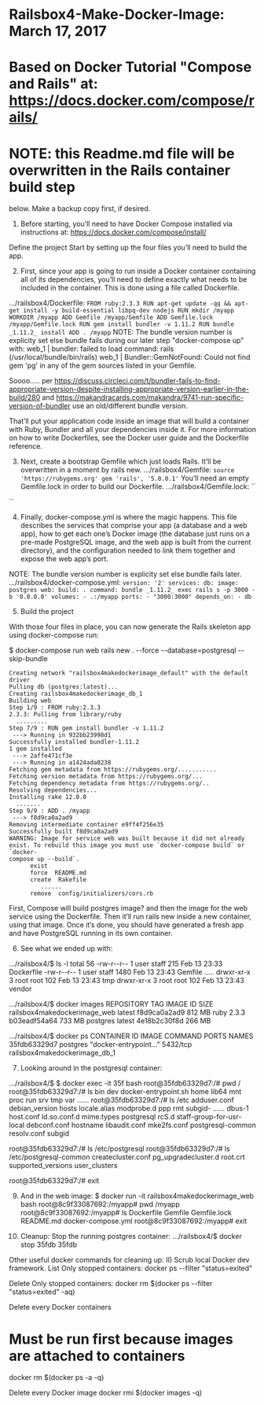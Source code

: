 # Railsbox4-Make-Docker-Image: March 17, 2017

# Based on Docker Tutorial "Compose and Rails" at: https://docs.docker.com/compose/rails/

# NOTE: this Readme.md file will be overwritten in the Rails container build step
below. Make a backup copy first, if desired.

1) Before starting, you’ll need to have Docker Compose installed via instructions
at: https://docs.docker.com/compose/install/

Define the project
Start by setting up the four files you’ll need to build the app.

2) First, since your app is going to run inside a Docker container containing
all of its dependencies, you’ll need to define exactly what needs to be included
in the container. This is done using a file called Dockerfile.

.../railsbox4/Dockerfile:
``
    FROM ruby:2.3.3
    RUN apt-get update -qq && apt-get install -y build-essential libpq-dev nodejs
    RUN mkdir /myapp
    WORKDIR /myapp
    ADD Gemfile /myapp/Gemfile
    ADD Gemfile.lock /myapp/Gemfile.lock
    RUN gem install bundler -v 1.11.2
    RUN bundle _1.11.2_ install
    ADD . /myapp
``
NOTE: The bundle version number is explicity set else bundle fails during our
later step "docker-compose up" with:
  web_1  | bundler: failed to load command: rails (/usr/local/bundle/bin/rails)
  web_1  | Bundler::GemNotFound: Could not find gem 'pg' in any of the gem sources listed in your Gemfile.

Soooo..... per https://discuss.circleci.com/t/bundler-fails-to-find-appropriate-version-despite-installing-appropriate-version-earlier-in-the-build/280
and
https://makandracards.com/makandra/9741-run-specific-version-of-bundler
use an old/different bundle version.

That’ll put your application code inside an image that will build a container
with Ruby, Bundler and all your dependencies inside it. For more information on
how to write Dockerfiles, see the Docker user guide and the Dockerfile reference.

3) Next, create a bootstrap Gemfile which just loads Rails. It’ll be overwritten
in a moment by rails new.
.../railsbox4/Gemfile:
``
    source 'https://rubygems.org'
    gem 'rails', '5.0.0.1'
``
You’ll need an empty Gemfile.lock in order to build our Dockerfile.
.../railsbox4/Gemfile.lock:
``

``

4) Finally, docker-compose.yml is where the magic happens. This file describes
the services that comprise your app (a database and a web app), how to get each
one’s Docker image (the database just runs on a pre-made PostgreSQL image, and
the web app is built from the current directory), and the configuration needed
to link them together and expose the web app’s port.

NOTE: The bundle version number is explicity set else bundle fails later.
.../railsbox4/docker-compose.yml:
``
    version: '2'
    services:
      db:
        image: postgres
      web:
        build: .
        command: bundle _1.11.2_ exec rails s -p 3000 -b '0.0.0.0'
        volumes:
          - .:/myapp
        ports:
          - "3000:3000"
        depends_on:
          - db
``

5) Build the project

With those four files in place, you can now generate the Rails skeleton app
using docker-compose run:

  $ docker-compose run web rails new . --force --database=postgresql --skip-bundle

    Creating network "railsbox4makedockerimage_default" with the default driver
    Pulling db (postgres:latest)...
    Creating railsbox4makedockerimage_db_1
    Building web
    Step 1/9 : FROM ruby:2.3.3
    2.3.3: Pulling from library/ruby
      .........
    Step 7/9 : RUN gem install bundler -v 1.11.2
     ---> Running in 932bb23998d1
    Successfully installed bundler-1.11.2
    1 gem installed
     ---> 2affe471cf3e
     ---> Running in a1424ada0238
    Fetching gem metadata from https://rubygems.org/...........
    Fetching version metadata from https://rubygems.org/...
    Fetching dependency metadata from https://rubygems.org/..
    Resolving dependencies...
    Installing rake 12.0.0
      .......
    Step 9/9 : ADD . /myapp
     ---> f8d9ca0a2ad9
    Removing intermediate container e9ff4f256e35
    Successfully built f8d9ca0a2ad9
    WARNING: Image for service web was built because it did not already exist. To rebuild this image you must use `docker-compose build` or `docker-
    compose up --build`.
          exist
          force  README.md
          create  Rakefile
             ......
          remove  config/initializers/cors.rb

First, Compose will build postgres image? and then the image for the web service
using the Dockerfile. Then it’ll run rails new inside a new container, using
that image. Once it’s done, you should have generated a fresh app and have
PostgreSQL running in its own container.

6) See what we ended up with:

  .../railsbox4/$ ls -l
    total 56
    -rw-r--r--   1 user  staff   215 Feb 13 23:33 Dockerfile
    -rw-r--r--   1 user  staff  1480 Feb 13 23:43 Gemfile
       .....
    drwxr-xr-x   3 root  root   102 Feb 13 23:43 tmp
    drwxr-xr-x   3 root  root   102 Feb 13 23:43 vendor

  .../railsbox4/$ docker images
    REPOSITORY                     TAG           IMAGE ID            SIZE
    railsbox4makedockerimage_web   latest        f8d9ca0a2ad9        812 MB
    ruby                           2.3.3         b03eadf54a64        733 MB
    postgres                       latest        4e18b2c30f8d        266 MB

  .../railsbox4/$ docker ps
    CONTAINER ID        IMAGE               COMMAND                  PORTS               NAMES
    35fdb63329d7        postgres            "docker-entrypoint..."   5432/tcp            railsbox4makedockerimage_db_1

7) Looking around in the postgresql container:

  .../railsbox4/$ $ docker exec -it 35f bash
  root@35fdb63329d7:/# pwd
  /
  root@35fdb63329d7:/# ls
  bin   dev                         docker-entrypoint.sh  home  lib64  mnt  proc  run   srv  tmp var
     ......
  root@35fdb63329d7:/# ls /etc
  adduser.conf            debian_version   hosts           locale.alias    modprobe.d         ppp     rmt          subgid-
     ......
  dbus-1                  host.conf        ld.so.conf.d    mime.types      postgresql         rcS.d   staff-group-for-usr-local
  debconf.conf            hostname         libaudit.conf   mke2fs.conf     postgresql-common  resolv.conf  subgid

  root@35fdb63329d7:/# ls /etc/postgresql
  root@35fdb63329d7:/# ls /etc/postgresql-common
  createcluster.conf  pg_upgradecluster.d  root.crt  supported_versions  user_clusters

  root@35fdb63329d7:/# exit

9) And in the web image:
$ docker run -it railsbox4makedockerimage_web bash
root@8c9f33087692:/myapp# pwd
/myapp
root@8c9f33087692:/myapp# ls
Dockerfile  Gemfile  Gemfile.lock  README.md  docker-compose.yml
root@8c9f33087692:/myapp# exit


10) Cleanup:
Stop the running postgres container:
  .../railsbox4/$ docker stop 35fdb
  35fdb

Other useful docker commands for cleaning up:
II) Scrub local Docker dev framework.
List Only stopped containers:
  docker ps --filter "status=exited"

Delete Only stopped containers:
docker rm $(docker ps --filter "status=exited" -aq)

Delete every Docker containers
# Must be run first because images are attached to containers
docker rm $(docker ps -a -q)

Delete every Docker image
docker rmi $(docker images -q)
